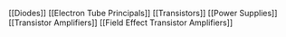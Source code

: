 [[Diodes]]
[[Electron Tube Principals]]
[[Transistors]]
[[Power Supplies]]
[[Transistor Amplifiers]]
[[Field Effect Transistor Amplifiers]]